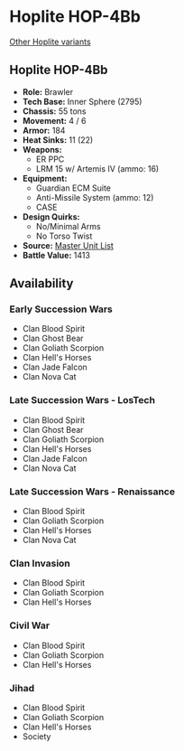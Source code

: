 # Hoplite HOP-4Bb 

[Other Hoplite variants](../hoplite.md) 

## Hoplite HOP-4Bb 

- **Role:** Brawler 
- **Tech Base:** Inner Sphere (2795) 
- **Chassis:** 55 tons 
- **Movement:** 4 / 6 
- **Armor:** 184 
- **Heat Sinks:** 11 (22) 
- **Weapons:** 
  - ER PPC 
  - LRM 15 w/ Artemis IV (ammo: 16) 
- **Equipment:** 
  - Guardian ECM Suite 
  - Anti-Missile System (ammo: 12) 
  - CASE 
- **Design Quirks:** 
  - No/Minimal Arms 
  - No Torso Twist 
- **Source:** [Master Unit List](http://masterunitlist.info/Unit/Details/1541/hoplite-hop-4bb) 
- **Battle Value:** 1413 

## Availability 

### Early Succession Wars 

- Clan Blood Spirit 
- Clan Ghost Bear 
- Clan Goliath Scorpion 
- Clan Hell's Horses 
- Clan Jade Falcon 
- Clan Nova Cat 

### Late Succession Wars - LosTech 

- Clan Blood Spirit 
- Clan Ghost Bear 
- Clan Goliath Scorpion 
- Clan Hell's Horses 
- Clan Jade Falcon 
- Clan Nova Cat 

### Late Succession Wars - Renaissance 

- Clan Blood Spirit 
- Clan Goliath Scorpion 
- Clan Hell's Horses 
- Clan Nova Cat 

### Clan Invasion 

- Clan Blood Spirit 
- Clan Goliath Scorpion 
- Clan Hell's Horses 

### Civil War 

- Clan Blood Spirit 
- Clan Goliath Scorpion 
- Clan Hell's Horses 

### Jihad 

- Clan Blood Spirit 
- Clan Goliath Scorpion 
- Clan Hell's Horses 
- Society 

